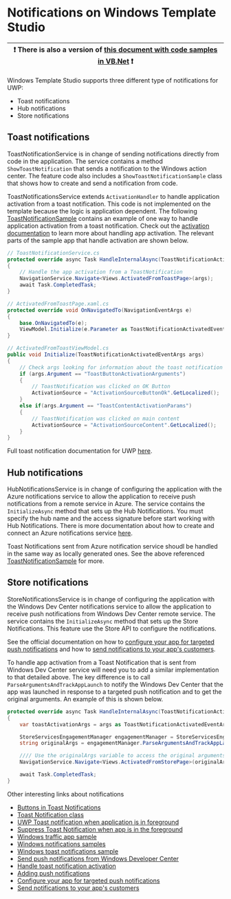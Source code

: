 # Notifications on Windows Template Studio

:heavy_exclamation_mark: There is also a version of [this document with code samples in VB.Net](./notifications.vb.md) :heavy_exclamation_mark: |
----------------------------------------------------------------------------------------------------------------------------------------------- |

Windows Template Studio supports three different type of notifications for UWP:
- Toast notifications
- Hub notifications
- Store notifications

## Toast notifications
ToastNotificationService is in change of sending notifications directly from code in the application. The service contains a method `ShowToastNotification` that sends a notification to the Windows action center. The feature code also includes a `ShowToastNotificationSample` class that shows how to create and send a notification from code.

ToastNotificationsService extends `ActivationHandler` to handle application activation from a toast notification. This code is not implemented on the template because the logic is application dependent. The following [ToastNotificationSample](/samples/notifications/ToastNotificationSample) contains an example of one way to handle application activation from a toast notification.
Check out the [activation documentation](activation.md) to learn more about handling app activation.
The relevant parts of the sample app that handle activation are shown below.

```csharp
// ToastNotificationService.cs
protected override async Task HandleInternalAsync(ToastNotificationActivatedEventArgs args)
{
    // Handle the app activation from a ToastNotification
    NavigationService.Navigate<Views.ActivatedFromToastPage>(args);
    await Task.CompletedTask;
}

// ActivatedFromToastPage.xaml.cs
protected override void OnNavigatedTo(NavigationEventArgs e)
{
    base.OnNavigatedTo(e);
    ViewModel.Initialize(e.Parameter as ToastNotificationActivatedEventArgs);
}

// ActivatedFromToastViewModel.cs
public void Initialize(ToastNotificationActivatedEventArgs args)
{
    // Check args looking for information about the toast notification
    if (args.Argument == "ToastButtonActivationArguments")
    {
        // ToastNotification was clicked on OK Button
        ActivationSource = "ActivationSourceButtonOk".GetLocalized();
    }
    else if(args.Argument == "ToastContentActivationParams")
    {
        // ToastNotification was clicked on main content
        ActivationSource = "ActivationSourceContent".GetLocalized();
    }
}
```

Full toast notification documentation for UWP [here](https://developer.microsoft.com/en-us/windows/uwp-community-toolkit/api/microsoft_toolkit_uwp_notifications_toastcontent).

## Hub notifications
HubNotificationsService is in change of configuring the application with the Azure notifications service to allow the application to receive push notifications from a remote service in Azure. The service contains the `InitializeAsync` method that sets up the Hub Notifications. You must specify the hub name and the access signature before start working with Hub Notifications. There is more documentation about how to create and connect an Azure notifications service [here](https://docs.microsoft.com/en-us/azure/app-service-mobile/app-service-mobile-windows-store-dotnet-get-started-push).

Toast Notifications sent from Azure notification service shoudl be handled in the same way as locally generated ones. See the above referenced [ToastNotificationSample](/samples/notifications/ToastNotificationSample) for more.

## Store notifications
StoreNotificationsService is in change of configuring the application with the Windows Dev Center notifications service to allow the application to receive push notifications from Windows Dev Center remote service. The service contains the `InitializeAsync` method that sets up the Store Notifications. This feature use the Store API to configure the notifications.

See the official documentation on how to [configure your app for targeted push notifications](https://docs.microsoft.com/windows/uwp/monetize/configure-your-app-to-receive-dev-center-notifications) and how to [send notifications to your app's customers](https://docs.microsoft.com/windows/uwp/publish/send-push-notifications-to-your-apps-customers).

To handle app activation from a Toast Notification that is sent from Windows Dev Center service will need you to add a similar implementation to that detailed above. The key difference is to call `ParseArgumentsAndTrackAppLaunch` to notify the Windows Dev Center that the app was launched in response to a targeted push notification and to get the original arguments. An example of this is shown below.

```csharp
protected override async Task HandleInternalAsync(ToastNotificationActivatedEventArgs args)
{
    var toastActivationArgs = args as ToastNotificationActivatedEventArgs;

    StoreServicesEngagementManager engagementManager = StoreServicesEngagementManager.GetDefault();
    string originalArgs = engagementManager.ParseArgumentsAndTrackAppLaunch(toastActivationArgs.Argument);

    //// Use the originalArgs variable to access the original arguments passed to the app.
    NavigationService.Navigate<Views.ActivatedFromStorePage>(originalArgs);

    await Task.CompletedTask;
}
```

Other interesting links about notifications
- [Buttons in Toast Notifications](https://developer.microsoft.com/en-us/windows/uwp-community-toolkit/api/microsoft_toolkit_uwp_notifications_toastbutton)
- [Toast Notification class](https://docs.microsoft.com/uwp/api/windows.ui.notifications.toastnotification)
- [UWP Toast notification when application is in foreground](https://social.msdn.microsoft.com/Forums/en-US/ff8acad4-f0c2-4a36-ac90-84780276fd09/uwptoast-notification-when-application-is-in-foreground)
- [Suppress Toast Notification when app is in the foreground](https://social.msdn.microsoft.com/Forums/en-US/21a374dc-6510-48ea-b058-a9d4424cda4b/uwpc-suppress-toast-notification-when-app-is-in-the-foreground)
- [Windows traffic app sample](https://github.com/microsoft/windows-appsample-trafficapp/)
- [Windows notifications samples](https://github.com/Microsoft/Windows-universal-samples/tree/master/Samples/Notifications)
- [Windows toast notifications sample](https://github.com/WindowsNotifications/quickstart-sending-local-toast-win10)
- [Send push notifications from Windows Developer Center](https://docs.microsoft.com/windows/uwp/publish/send-push-notifications-to-your-apps-customers)
- [Handle toast notification activation](https://blogs.msdn.microsoft.com/tiles_and_toasts/2015/07/08/quickstart-sending-a-local-toast-notification-and-handling-activations-from-it-windows-10/)
- [Adding push notifications](https://docs.microsoft.com/azure/app-service-mobile/app-service-mobile-windows-store-dotnet-get-started-push)
- [Configure your app for targeted push notifications](https://docs.microsoft.com/windows/uwp/monetize/configure-your-app-to-receive-dev-center-notifications)
- [Send notifications to your app's customers](https://docs.microsoft.com/windows/uwp/publish/send-push-notifications-to-your-apps-customers)
